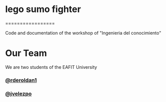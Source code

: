 # lego sumo fighter
=================

Code and documentation of the workshop of "Ingenieria del conocimiento"

# Our Team

We are two students of the EAFIT University
### [@rderoldan1]("http://github.com/rderoldan1")
### [@jvelezpo]("http://github.com/jvelezpo")


